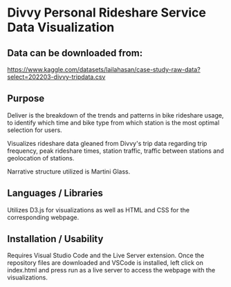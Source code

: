 # Divvy Personal Rideshare Service Data Visualization

## Data can be downloaded from:
https://www.kaggle.com/datasets/lailahasan/case-study-raw-data?select=202203-divvy-tripdata.csv

## Purpose
Deliver is the breakdown of the trends and patterns in bike rideshare usage, to identify which time and bike
type from which station is the most optimal selection for users.

Visualizes rideshare data gleaned from Divvy's trip data regarding trip frequency, peak rideshare times, station traffic, traffic between stations and geolocation of stations. 

Narrative structure utilized is Martini Glass.
## Languages / Libraries
Utilizes D3.js for visualizations as well as HTML and CSS for the corresponding webpage.

## Installation / Usability

Requires Visual Studio Code and the Live Server extension. Once the repository files are downloaded and VSCode is installed, left click on index.html and press run as a live server to access the webpage with the visualizations.
